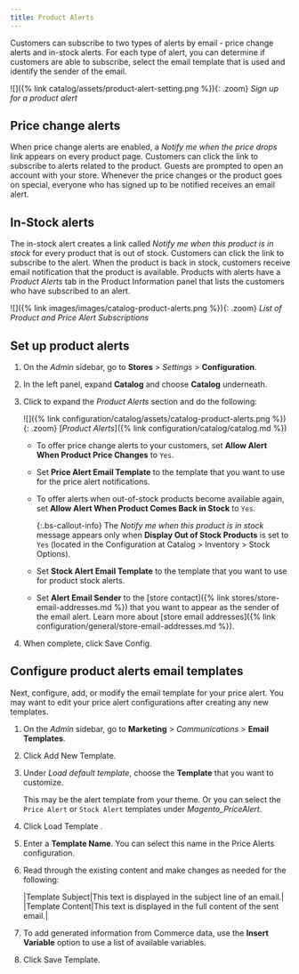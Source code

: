 ```yaml
---
title: Product Alerts
---
```


Customers can subscribe to two types of alerts by email - price change alerts and in-stock alerts. For each type of alert, you can determine if customers are able to subscribe, select the email template that is used and identify the sender of the email.

![]({% link catalog/assets/product-alert-setting.png %}){: .zoom}
_Sign up for a product alert_

## Price change alerts

When price change alerts are enabled, a _Notify me when the price drops_ link appears on every product page. Customers can click the link to subscribe to alerts related to the product. Guests are prompted to open an account with your store. Whenever the price changes or the product goes on special, everyone who has signed up to be notified receives an email alert.

## In-Stock alerts

The in-stock alert creates a link called _Notify me when this product is in stock_ for every product that is out of stock. Customers can click the link to subscribe to the alert. When the product is back in stock, customers receive email notification that the product is available. Products with alerts have a _Product Alerts_ tab in the Product Information panel that lists the customers who have subscribed to an alert.

![]({% link images/images/catalog-product-alerts.png %}){: .zoom}
_List of Product and Price Alert Subscriptions_

## Set up product alerts

1. On the _Admin_ sidebar, go to **Stores** > _Settings_ > **Configuration**.

1. In the left panel, expand **Catalog** and choose **Catalog** underneath.

1. Click to expand the _Product Alerts_ section and do the following:

    ![]({% link configuration/catalog/assets/catalog-product-alerts.png %}){: .zoom}
    [_Product Alerts_]({% link configuration/catalog/catalog.md %})

    - To offer price change alerts to your customers, set **Allow Alert When Product Price Changes** to `Yes`.

    - Set **Price Alert Email Template** to the template that you want to use for the price alert notifications.

    - To offer alerts when out-of-stock products become available again, set **Allow Alert When Product Comes Back in Stock** to `Yes`.

      {:.bs-callout-info}
      The _Notify me when this product is in stock_ message appears only when **Display Out of Stock Products** is set to `Yes` (located in the Configuration at Catalog > Inventory > Stock Options).

    - Set **Stock Alert Email Template** to the template that you want to use for product stock alerts.

    - Set **Alert Email Sender** to the [store contact]({% link stores/store-email-addresses.md %}) that you want to appear as the sender of the email alert. Learn more about [store email addresses]({% link configuration/general/store-email-addresses.md %}).

1. When complete, click <span class="btn">Save Config</span>.

## Configure product alerts email templates

Next, configure, add, or modify the email template for your price alert. You may want to edit your price alert configurations after creating any new templates.

1. On the _Admin_ sidebar, go to **Marketing** > _Communications_ > **Email Templates**.

1. Click <span class="btn">Add New Template</span>.

1. Under _Load default template_, choose the **Template** that you want to customize.

   This may be the alert template from your theme. Or you can select the `Price Alert` or `Stock Alert` templates under *Magento_PriceAlert*.

1. Click <span class="btn"> Load Template </span>.

1. Enter a **Template Name**. You can select this name in the Price Alerts configuration.

1. Read through the existing content and make changes as needed for the following:

   |Template Subject|This text is displayed in the subject line of an email.|
   |Template Content|This text is displayed in the full content of the sent email.|

1. To add generated information from Commerce data, use the **Insert Variable** option to use a list of available variables.

1. Click <span class="btn">Save Template</span>.
